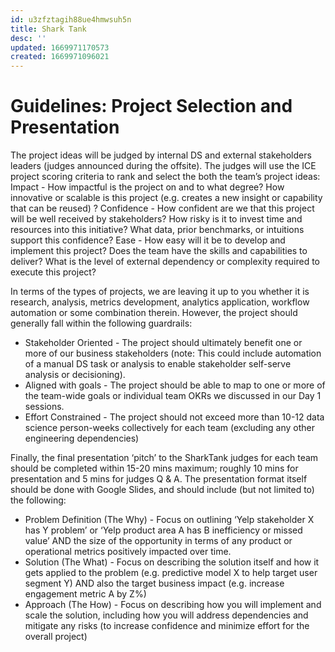 ```yaml
---
id: u3zfztagih88ue4hmwsuh5n
title: Shark Tank
desc: ''
updated: 1669971170573
created: 1669971096021
---
```


# Guidelines: Project Selection and Presentation
The project ideas will be judged by internal DS and external stakeholders leaders (judges announced during the offsite). The judges will use the ICE project scoring criteria to rank and select the both the team’s project ideas:
Impact - How impactful is the project on and to what degree? How innovative or scalable is this project (e.g. creates a new insight or capability that can be reused) ? 
Confidence - How confident are we that this project will be well received by stakeholders? How risky is it to invest time and resources into this initiative? What data, prior benchmarks, or intuitions support this confidence?
Ease - How easy will it be to develop and implement this project? Does the team have the skills and capabilities to deliver? What is the level of external dependency or complexity required to execute this project?

In terms of the types of projects, we are leaving it up to you whether it is research, analysis, metrics development, analytics application, workflow automation or some combination therein. However, the project should generally fall within the following guardrails:
- Stakeholder Oriented - The project should ultimately benefit one or more of our business stakeholders (note: This could include automation of a manual DS task or analysis to enable stakeholder self-serve analysis or decisioning). 
- Aligned with goals - The project should be able to map to one or more of the team-wide goals or individual team OKRs we discussed in our Day 1 sessions.
- Effort Constrained - The project should not exceed more than 10-12 data science person-weeks collectively for each team (excluding any other engineering dependencies)

Finally, the final presentation ‘pitch’ to the SharkTank judges for each team should be completed within 15-20 mins maximum; roughly 10 mins for presentation and 5 mins for judges Q & A. The presentation format itself should be done with Google Slides, and should include (but not limited to) the following:
- Problem Definition (The Why) - Focus on outlining ‘Yelp stakeholder X has Y problem’ or  ‘Yelp product area A has B inefficiency or missed value’ AND the size of the opportunity in terms of any product or operational metrics positively impacted over time.
- Solution (The What) - Focus on describing the solution itself and how it gets applied to the problem (e.g. predictive model X to help target user segment Y) AND also the target business impact (e.g. increase engagement metric A by Z%) 
- Approach (The How) - Focus on describing how you will implement and scale the solution, including how you will address dependencies and mitigate any risks (to increase confidence and minimize effort for the overall project)